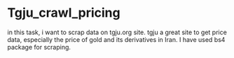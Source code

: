 # Tgju_crawl_pricing
in this task, i want to scrap data on tgju.org site. tgju a great site to get price data, especially the price of gold and its derivatives in Iran.
I have used bs4 package for scraping.
